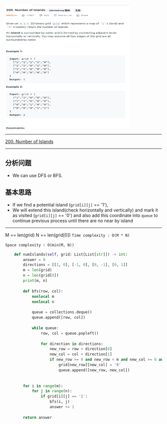 <img src="2022-10-31-19-36-37.png" width="400" height="400"/>

___
[200. Number of Islands](https://leetcode.com/problems/number-of-islands/)
___

## 分析问题
* We can use DFS or BFS.

## 基本思路
* If we find a potential island (`grid[i][j]` == '1'),
* We will extend this island(check horizontally and vertically) and mark it as visited (`grid[i][j]` == '0') and also add this coordinate into `queue` to continue previous process until there are no near by island

___

M == len(grid)
N == len(grid[0])
`Time complexity : O(M * N)`

`Space complexity : O(min(M, N))`
```python
    def numIslands(self, grid: List[List[str]]) -> int:
        answer = 0
        directions = [[1, 0], [-1, 0], [0, -1], [0, 1]]
        m = len(grid)
        n = len(grid[0])
        print(m, n)
        
        def bfs(row, col):
            nonlocal m
            nonlocal n
            
            queue = collections.deque()
            queue.append([row, col])
            
            while queue:
                row, col = queue.popleft()
                
                for direction in directions:
                    new_row = row + direction[0]
                    new_col = col + direction[1]
                    if new_row >= 0 and new_row < m and new_col >= 0 and new_col < n and grid[new_row][new_col] != '0':
                        grid[new_row][new_col] = '0'
                        queue.append([new_row, new_col])

        
        for i in range(m):
            for j in range(n):
                if grid[i][j] == '1':
                    bfs(i, j)
                    answer += 1
        
        return answer
```